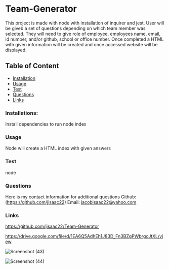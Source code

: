 # Team-Generator
This project is made with node with installation of inquirer and jest. User will be giveb a set of questions depending on which team member was selected. They will need to give role of employee, employees name, email, id number, and/or github, school or office number. Once completed a HTML with given information will be created and once accessed website will be displayed.

## Table of Content
* [Installation](#Installation)
* [Usage](#Usage)
* [Test](#Test)
* [Questions](#Questions)
* [Links](#Links)

### Installations:
Install dependencies to run node index

### Usage 
Node will create a HTML index with given answers

### Test
node

### Questions
Here is my contact information for additional questions
Github: (https://github.com/jisaac22)
Email: jacobisaac22@yahoo.com

### Links
https://github.com/jisaac22/Team-Generator

https://drive.google.com/file/d/1EA6Q5AdhEh1J83D_Fn3BZgPWbrgcJtXL/view

![Screenshot (43)](https://user-images.githubusercontent.com/82920643/125337456-a3aff180-e314-11eb-8d73-91fb4d0ef62f.png)

![Screenshot (44)](https://user-images.githubusercontent.com/82920643/125337509-b3c7d100-e314-11eb-8782-42eaebb0e1c5.png)